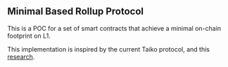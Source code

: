 ## Minimal Based Rollup Protocol

This is a POC for a set of smart contracts that achieve a minimal on-chain footprint on L1.

This implementation is inspired by the current Taiko protocol, and this [research](https://gist.github.com/nikeshnazareth/9c7565cd49315644b3fe9ef9f3fdc2b1).
